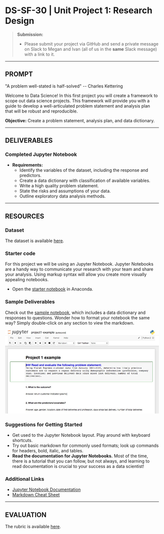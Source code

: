 # DS-SF-30 | Unit Project 1: Research Design

> **Submission:**
>
> - Please submit your project via GitHub and send a private message on Slack to Megan and Ivan (all of us in the **same** Slack message) with a link to it.

---

## PROMPT

"A problem well-stated is half-solved" -- Charles Kettering

Welcome to Data Science!  In this first project you will create a framework to scope out data science projects.  This framework will provide you with a guide to develop a well-articulated problem statement and analysis plan that will be robust and reproducible.

**Objective:** Create a problem statement, analysis plan, and data dictionary.

---

## DELIVERABLES

### Completed Jupyter Notebook

- **Requirements:**
  - Identify the variables of the dataset, including the response and predictors.
  - Create a data dictionary with classification of available variables.
  - Write a high quality problem statement.
  - State the risks and assumptions of your data.
  - Outline exploratory data analysis methods.

---

## RESOURCES

### Dataset

The dataset is available [here](../dataset).

### Starter code

For this project we will be using an Jupyter Notebook.  Jupyter Notebooks are a handy way to communicate your research with your team and share your analysis.  Using markup syntax will allow you create more visually appealing notebooks.

* Open the [starter notebook](./code/unit-project-1-starter-code.ipynb) in Anaconda.

### Sample Deliverables

Check out the [sample notebook](./code/unit-project-1-sample.ipynb), which includes a data dictionary and responses to questions.  Wonder how to format your notebook the same way?  Simply double-click on any section to view the markdown.

![Sample Jupyter Notebook](./assets/unit-project-1-sample-notebook.jpg)

### Suggestions for Getting Started

- Get used to the Jupyter Notebook layout.  Play around with keyboard shortcuts.
- Try out basic markdown for commonly used formats; look up commands for headers, bold, italic, and tables.
- **Read the documentation for Jupyter Notebooks.**  Most of the time, there is a tutorial that you can follow, but not always, and learning to read documentation is crucial to your success as a data scientist!

### Additional Links

- [Jupyter Notebook Documentation](http://jupyter-notebook.readthedocs.io/en/stable)
- [Markdown Cheat Sheet](https://github.com/adam-p/markdown-here/wiki/Markdown-Cheatsheet)

---

## EVALUATION

The rubric is available [here](https://docs.google.com/spreadsheets/d/1951W6xay6s2VaWXskqPClz799D3fsO_AHzXaNOHaE00/edit#gid=0).
